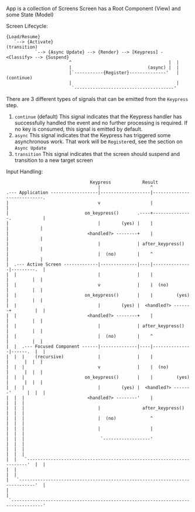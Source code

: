 App is a collection of Screens
Screen has a Root Component (View) and some State (Model)

Screen Lifecycle:

```
{Load/Resume}
   `--> {Activate}                                                   (transition)
           `--> {Async Update} --> {Render} --> [Keypress] - <Classify> --> {Suspend}
                        ^                                     |  |
                        |                             (async) |  |
                        |`-----------{Register}--------------'   | (continue)
                        |                                        |
                         `--------------------------------------'
```

There are 3 different types of signals that can be emitted from the `Keypress` step.

1.  `continue` (default)
    This signal indicates that the Keypress handler has successfully handled the event and no
    further processing is required.  If no key is consumed, this signal is emitted by default.
2.  `async`
    This signal indicates that the Keypress has triggered some asynchronous work.  That work
    will be `Register`ed, see the section on `Async Update`
3.  `transition`
    This signal indicates that the screen should suspend and transition to a new target screen

Input Handling:
```
                                Keypress            Result
                                   |                   ^
.--- Application ------------------|-------------------|----------------------------.
|                                  v                   |                            |
|                             on_keypress()       .----+---------------.            |
|                                  |        (yes) |    |               |            |
|                              <handled?> --------+    |               |            |
|                                  |              | after_keypress()   |            |
|                                  |  (no)        |    ^               |            |
|  .--- Active Screen -------------|--------------|----|---------------|---------.  |
|  |                               |              |    |               |         |  |
|  |                               v              |    |  (no)         |         |  |
|  |                          on_keypress()       |    |         (yes) |         |  |
|  |                               |        (yes) |  <handled?> -------+         |  |
|  |                           <handled?> --------+    |               |         |  |
|  |                               |              | after_keypress()   |         |  |
|  |                               |  (no)        |    ^               |         |  |
|  |  .--- Focused Component ------|--------------|----|---------------|------.  |  |
|  |  |    (recursive)             |              |    |               |      |  |  |
|  |  |                            v              |    |  (no)         |      |  |  |
|  |  |                       on_keypress()       |    |         (yes) |      |  |  |
|  |  |                            |        (yes) |  <handled?> -------'      |  |  |
|  |  |                        <handled?> --------'    |                      |  |  |
|  |  |                            |                after_keypress()          |  |  |
|  |  |                            |  (no)             ^                      |  |  |
|  |  |                            |                   |                      |  |  |
|  |  |                             `------------------'                      |  |  |
|  |  |                                                                       |  |  |
|  |   `----------------------------------------------------------------------'  |  |
|  |                                                                             |  |
|   `----------------------------------------------------------------------------'  |
|                                                                                   |
 `----------------------------------------------------------------------------------'
```
